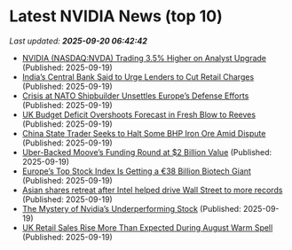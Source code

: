 # Latest NVIDIA News (top 10)
_Last updated: **2025-09-20 06:42:42**_

- [NVIDIA (NASDAQ:NVDA) Trading 3.5% Higher on Analyst Upgrade](https://www.etfdailynews.com/2025/09/19/nvidia-nasdaqnvda-trading-3-5-higher-on-analyst-upgrade/) (Published: 2025-09-19)
- [India’s Central Bank Said to Urge Lenders to Cut Retail Charges](https://biztoc.com/x/e19510e2f09abe5e) (Published: 2025-09-19)
- [Crisis at NATO Shipbuilder Unsettles Europe’s Defense Efforts](https://biztoc.com/x/da066208fcfac3f9) (Published: 2025-09-19)
- [UK Budget Deficit Overshoots Forecast in Fresh Blow to Reeves](https://biztoc.com/x/b562ae9145283f6e) (Published: 2025-09-19)
- [China State Trader Seeks to Halt Some BHP Iron Ore Amid Dispute](https://biztoc.com/x/4a2724c8d64676ca) (Published: 2025-09-19)
- [Uber-Backed Moove’s Funding Round at $2 Billion Value](https://biztoc.com/x/966cd877a0947e3b) (Published: 2025-09-19)
- [Europe’s Top Stock Index Is Getting a €38 Billion Biotech Giant](https://biztoc.com/x/857fe3ab54c3a15b) (Published: 2025-09-19)
- [Asian shares retreat after Intel helped drive Wall Street to more records](https://biztoc.com/x/e45e2475d62c7c18) (Published: 2025-09-19)
- [The Mystery of Nvidia’s Underperforming Stock](https://biztoc.com/x/9fdc30de6a08f5ed) (Published: 2025-09-19)
- [UK Retail Sales Rise More Than Expected During August Warm Spell](https://biztoc.com/x/4bab2dfdd2432c50) (Published: 2025-09-19)
